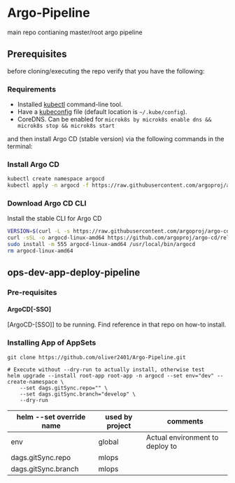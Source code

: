 # Argo-Pipeline
main repo contianing master/root argo pipeline

## Prerequisites

before cloning/executing the repo verify that you have the following:

### Requirements
- Installed [kubectl](https://kubernetes.io/docs/tasks/tools/install-kubectl/) command-line tool.
- Have a [kubeconfig](https://kubernetes.io/docs/tasks/access-application-cluster/configure-access-multiple-clusters/) file (default location is `~/.kube/config`).
- CoreDNS. Can be enabled for `microk8s by microk8s enable dns && microk8s stop && microk8s start`

and then install Argo CD (stable version) via the following commands in the terminal:

### Install Argo CD

```sh
kubectl create namespace argocd
kubectl apply -n argocd -f https://raw.githubusercontent.com/argoproj/argo-cd/stable/manifests/install.yaml
```

### Download Argo CD CLI
Install the stable CLI for Argo CD

```sh
VERSION=$(curl -L -s https://raw.githubusercontent.com/argoproj/argo-cd/stable/VERSION)
curl -sSL -o argocd-linux-amd64 https://github.com/argoproj/argo-cd/releases/download/v$VERSION/argocd-linux-amd64
sudo install -m 555 argocd-linux-amd64 /usr/local/bin/argocd
rm argocd-linux-amd64
```


## ops-dev-app-deploy-pipeline

### Pre-requisites
#### ArgoCD[-SSO]
[ArgoCD-[SSO]] to be running.
Find reference in that repo on how-to install.

### Installing App of AppSets
```
git clone https://github.com/oliver2401/Argo-Pipeline.git

# Execute without --dry-run to actually install, otherwise test
helm upgrade --install root-app root-app -n argocd --set env="dev" --create-namespace \
    --set dags.gitSync.repo="" \
    --set dags.gitSync.branch="develop" \
    --dry-run
```

|helm --set override name|used by project|comments|
|------------------------|-------|--------|
|env|global|Actual environment to deploy to|
|dags.gitSync.repo|mlops||
|dags.gitSync.branch|mlops||